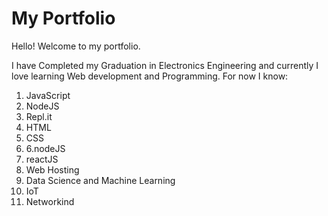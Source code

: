 # My Portfolio
Hello! Welcome to my portfolio.

 I have Completed my Graduation in Electronics Engineering and currently I love learning Web development and Programming.
 For now I know:
 1. JavaScript
 2. NodeJS
 3. Repl.it
 4. HTML
 5. CSS
 6. 6.nodeJS
 7. reactJS
 8. Web Hosting
 9. Data Science and Machine Learning
 10. IoT
 11. Networkind
 

